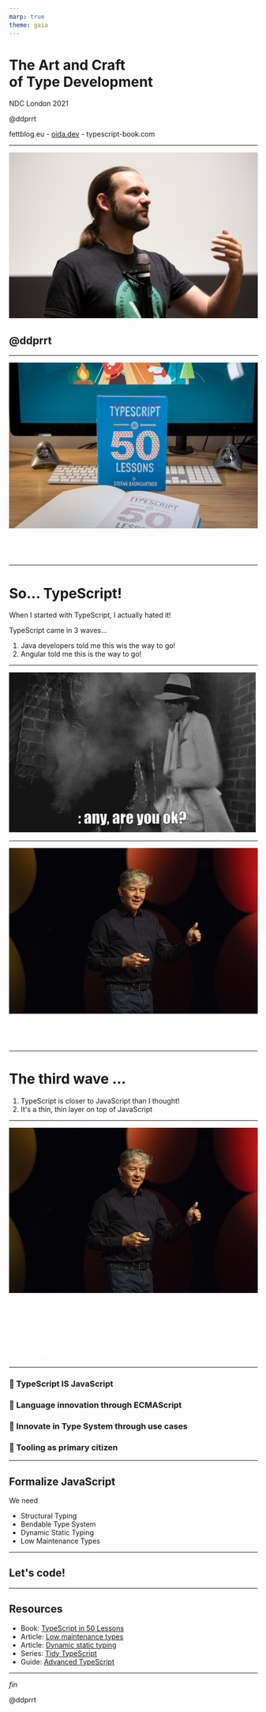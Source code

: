 ```yaml
---
marp: true
theme: gaia
---
```


# The Art and Craft<br>of Type Development

NDC London 2021

@ddprrt

fettblog.eu - [oida.dev](https://oida.dev) - typescript-book.com

---

![bg width:100%](./images/01.jpg)

## @ddprrt

---

![bg width:cover](./images/02.jpg)

## <span style="color: white; text-decoration: none;">typescript-book.com</span>

---

# So... TypeScript!

When I started with TypeScript, I actually hated it!

TypeScript came in 3 waves...
1. Java developers told me this wis the way to go!
2. Angular told me this is the way to go!

---

![bg width:70%](images/04.gif)

---

![bg width:100%](./images/06.jpg)

## <span style="color: white; text-decoration: none;">Anders Hejlsberg</span>

---

# The third wave ...

1. TypeScript is closer to JavaScript than I thought!
2. It's a thin, thin layer on top of JavaScript

---

![bg width:100%](./images/06.jpg)

## <span style="color: white; text-decoration: none;"><em>It's not that JavaScript<br/>has no type system.<br/>There was just no way<br/>to formalize it</em></span>

---

### 🤯 TypeScript IS JavaScript

### 🧪 Language innovation through ECMAScript

### 🔬 Innovate in Type System through use cases

### 🔧 Tooling as primary citizen

---

## Formalize JavaScript

We need
- Structural Typing
- Bendable Type System
- Dynamic Static Typing
- Low Maintenance Types


---

## Let's code!

---

## Resources

- Book: [TypeScript in 50 Lessons](https://typescript-book.com)
- Article: [Low maintenance types](https://fettblog.eu/low-maintenance-types-typescript/)
- Article: [Dynamic static typing](https://smashingmagazine.com/2021/01/dynamic-static-typing-typescript/)
- Series: [Tidy TypeScript](https://fettblog.eu/archive/tidy-typescript/)
- Guide: [Advanced TypeScript](https://fettblog.eu/advanced-typescript-guide/)

---

_fin_

@ddprrt
